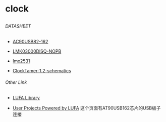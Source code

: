 # clock

##

###### DATASHEET

* [AC90USB82-162](https://rfagora.s3.amazonaws.com/sooof/hardware/datasheet/clock/AC90USB82-162.pdf)

* [LMK03000DISQ-NOPB](https://rfagora.s3.amazonaws.com/sooof/hardware/datasheet/clock/LMK03000DISQ-NOPB.pdf)

* [lmx2531](https://rfagora.s3.amazonaws.com/sooof/hardware/datasheet/clock/lmx2531.pdf)

* [ClockTamer-1.2-schematics](https://rfagora.s3.amazonaws.com/sooof/hardware/datasheet/clock/ClockTamer-1.2-schematics.pdf)

###### Other Link

* [LUFA Library](http://www.fourwalledcubicle.com/files/LUFA/Doc/120219/html/index.html)

* [User Projects Powered by LUFA](http://www.fourwalledcubicle.com/files/LUFA/Doc/120219/html/_page__l_u_f_a_powered_projects.html) 这个页面有AT90USB162芯片的USB板子连接

